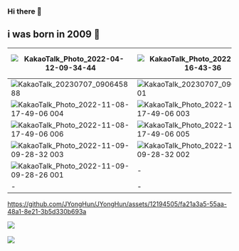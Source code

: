 
### Hi there 👋
## i was born in 2009 🤔


| ![KakaoTalk_Photo_2022-04-12-09-34-44](https://user-images.githubusercontent.com/12194505/162855213-47c7c269-92bf-4059-ae3e-e6190c113669.jpeg)      | ![KakaoTalk_Photo_2022-02-18-16-43-36](https://user-images.githubusercontent.com/12194505/177317343-bf549b6c-df80-4b6e-a1b3-2a9a2ac62032.jpeg)       | ![KakaoTalk_Photo_2022-02-23-11-05-27](https://user-images.githubusercontent.com/12194505/177317376-faebe9db-7d93-42b0-8737-998b0b435926.jpeg)      | ![KakaoTalk_Photo_2022-11-08-17-49-06 007](https://user-images.githubusercontent.com/12194505/200705664-c0324801-317f-4048-9719-b80db561f9ee.jpeg)       |
| -------------- | -------------- | -------------- | -------------- |
| ![KakaoTalk_20230707_090645888](https://github.com/JYongHun/JYongHun/assets/12194505/02f15b90-5f6e-43c7-8e7f-39bf773334fc) |![KakaoTalk_20230707_090645888_01](https://github.com/JYongHun/JYongHun/assets/12194505/76c92fbc-c1ee-470d-8172-3d1ec8991528) | ![KakaoTalk_20230707_090645888_02](https://github.com/JYongHun/JYongHun/assets/12194505/4815f441-9dbf-4675-bdb3-92e58900ae03) |  |
| ![KakaoTalk_Photo_2022-11-08-17-49-06 004](https://user-images.githubusercontent.com/12194505/200705707-3f3ef3c7-bc07-4583-bed9-0b98c99cace8.jpeg)   | ![KakaoTalk_Photo_2022-11-08-17-49-06 003](https://user-images.githubusercontent.com/12194505/200705712-f6cbd763-9605-4f9f-af93-9d7c03ca83dd.jpeg)    | ![KakaoTalk_Photo_2022-11-08-17-49-05 002](https://user-images.githubusercontent.com/12194505/200705717-c4ce5ccf-2495-4309-b5f4-1237d39c9ecb.jpeg)    | ![KakaoTalk_Photo_2022-11-08-17-49-05 001](https://user-images.githubusercontent.com/12194505/200705719-12c1387f-e30b-4b01-90fa-a45a48c49fca.jpeg)   |
| ![KakaoTalk_Photo_2022-11-08-17-49-06 006](https://user-images.githubusercontent.com/12194505/200705689-16e0dcd9-978b-4829-b6f9-2418a3ffd433.jpeg) | ![KakaoTalk_Photo_2022-11-08-17-49-06 005](https://user-images.githubusercontent.com/12194505/200705701-925a0b4c-e32e-4124-96c9-2a1fe92b6379.jpeg) | ![KakaoTalk_Photo_2022-11-09-09-28-32 005](https://user-images.githubusercontent.com/12194505/200706119-197ad534-fef6-4817-99b4-32b215134844.jpeg)    | ![KakaoTalk_Photo_2022-11-09-09-28-32 004](https://user-images.githubusercontent.com/12194505/200706129-b69139dc-2a1a-482f-bf7f-c95a2341aa77.jpeg)    |
| ![KakaoTalk_Photo_2022-11-09-09-28-32 003](https://user-images.githubusercontent.com/12194505/200706134-1705fe4e-15f4-448f-9897-5b88d84a0e3f.jpeg) | ![KakaoTalk_Photo_2022-11-09-09-28-32 002](https://user-images.githubusercontent.com/12194505/200706139-db7a28b7-0919-4861-a7e1-8451c0899ccf.jpeg) | ![KakaoTalk_Photo_2022-11-09-09-28-32 001](https://user-images.githubusercontent.com/12194505/200706144-0a7ab092-56a9-4ec0-b3e1-212dfb5accc9.jpeg)    | ![KakaoTalk_Photo_2022-11-09-09-28-27 002](https://user-images.githubusercontent.com/12194505/200706146-c9cc37b7-861d-49f5-9b63-31759d43bc19.jpeg)    |
| ![KakaoTalk_Photo_2022-11-09-09-28-26 001](https://user-images.githubusercontent.com/12194505/200706150-ec347681-c371-420e-8967-9f3495421c58.jpeg) | - | -    | -    |
| - | - | -    | -    |

https://github.com/JYongHun/JYongHun/assets/12194505/fa21a3a5-55aa-48a1-8e21-3b5d330b693a




<img src="https://github-readme-stats.vercel.app/api/top-langs/?username=JYongHun&layout=compact"><br><br>
<img src="https://github-readme-stats.vercel.app/api?username=JYongHun&show_icons=true">






